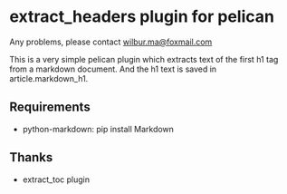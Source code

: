 # extract_headers plugin for pelican

Any problems, please contact wilbur.ma@foxmail.com

This is a very simple pelican plugin which extracts text of the first h1 tag from a markdown document.
And the h1 text is saved in article.markdown_h1.

## Requirements
*  python-markdown: pip install Markdown

## Thanks
*  extract_toc plugin
